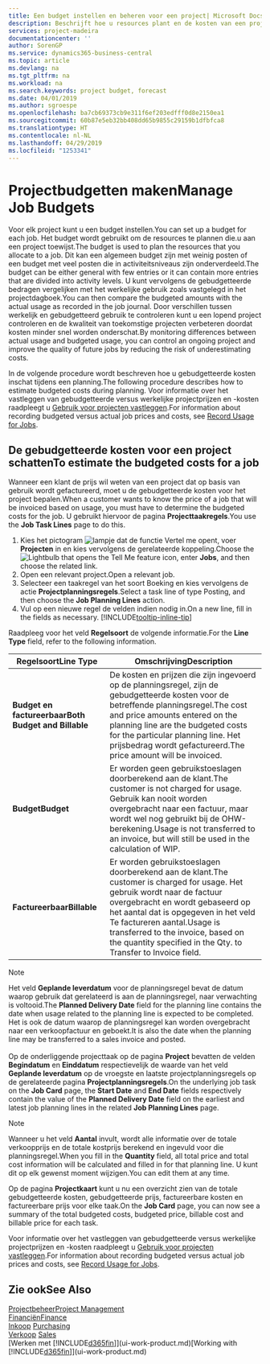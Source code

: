 ```yaml
---
title: Een budget instellen en beheren voor een project| Microsoft Docs
description: Beschrijft hoe u resources plant en de kosten van een project voorspelt en beheert door een budget voor elk project in te stellen.
services: project-madeira
documentationcenter: ''
author: SorenGP
ms.service: dynamics365-business-central
ms.topic: article
ms.devlang: na
ms.tgt_pltfrm: na
ms.workload: na
ms.search.keywords: project budget, forecast
ms.date: 04/01/2019
ms.author: sgroespe
ms.openlocfilehash: ba7cb69373cb9e311f6ef203edfff0d8e2150ea1
ms.sourcegitcommit: 60b87e5eb32bb408dd65b9855c29159b1dfbfca8
ms.translationtype: HT
ms.contentlocale: nl-NL
ms.lasthandoff: 04/29/2019
ms.locfileid: "1253341"
---
```

# <a name="manage-job-budgets"></a><span data-ttu-id="41907-103">Projectbudgetten maken</span><span class="sxs-lookup"><span data-stu-id="41907-103">Manage Job Budgets</span></span>
<span data-ttu-id="41907-104">Voor elk project kunt u een budget instellen.</span><span class="sxs-lookup"><span data-stu-id="41907-104">You can set up a budget for each job.</span></span> <span data-ttu-id="41907-105">Het budget wordt gebruikt om de resources te plannen die.u aan een project toewijst.</span><span class="sxs-lookup"><span data-stu-id="41907-105">The budget is used to plan the resources that you allocate to a job.</span></span> <span data-ttu-id="41907-106">Dit kan een algemeen budget zijn met weinig posten of een budget met veel posten die in activiteitsniveaus zijn onderverdeeld.</span><span class="sxs-lookup"><span data-stu-id="41907-106">The budget can be either general with few entries or it can contain more entries that are divided into activity levels.</span></span> <span data-ttu-id="41907-107">U kunt vervolgens de gebudgetteerde bedragen vergelijken met het werkelijke gebruik zoals vastgelegd in het projectdagboek.</span><span class="sxs-lookup"><span data-stu-id="41907-107">You can then compare the budgeted amounts with the actual usage as recorded in the job journal.</span></span> <span data-ttu-id="41907-108">Door verschillen tussen werkelijk en gebudgetteerd gebruik te controleren kunt u een lopend project controleren en de kwaliteit van toekomstige projecten verbeteren doordat kosten minder snel worden onderschat.</span><span class="sxs-lookup"><span data-stu-id="41907-108">By monitoring differences between actual usage and budgeted usage, you can control an ongoing project and improve the quality of future jobs by reducing the risk of underestimating costs.</span></span>

<span data-ttu-id="41907-109">In de volgende procedure wordt beschreven hoe u gebudgetteerde kosten inschat tijdens een planning.</span><span class="sxs-lookup"><span data-stu-id="41907-109">The following procedure describes how to estimate budgeted costs during planning.</span></span> <span data-ttu-id="41907-110">Voor informatie over het vastleggen van gebudgetteerde versus werkelijke projectprijzen en -kosten raadpleegt u [Gebruik voor projecten vastleggen](projects-how-record-job-usage.md).</span><span class="sxs-lookup"><span data-stu-id="41907-110">For information about recording budgeted versus actual job prices and costs, see [Record Usage for Jobs](projects-how-record-job-usage.md).</span></span>  

## <a name="JobBudgetCosts"></a> <span data-ttu-id="41907-111">De gebudgetteerde kosten voor een project schatten</span><span class="sxs-lookup"><span data-stu-id="41907-111">To estimate the budgeted costs for a job</span></span>
<span data-ttu-id="41907-112">Wanneer een klant de prijs wil weten van een project dat op basis van gebruik wordt gefactureerd, moet u de gebudgetteerde kosten voor het project bepalen.</span><span class="sxs-lookup"><span data-stu-id="41907-112">When a customer wants to know the price of a job that will be invoiced based on usage, you must have to determine the budgeted costs for the job.</span></span> <span data-ttu-id="41907-113">U gebruikt hiervoor de pagina **Projecttaakregels**.</span><span class="sxs-lookup"><span data-stu-id="41907-113">You use the **Job Task Lines** page to do this.</span></span>

1. <span data-ttu-id="41907-114">Kies het pictogram ![lampje dat de functie Vertel me opent](media/ui-search/search_small.png "Vertel me wat u wilt doen"), voer **Projecten** in en kies vervolgens de gerelateerde koppeling.</span><span class="sxs-lookup"><span data-stu-id="41907-114">Choose the ![Lightbulb that opens the Tell Me feature](media/ui-search/search_small.png "Tell me what you want to do") icon, enter **Jobs**, and then choose the related link.</span></span>  
2. <span data-ttu-id="41907-115">Open een relevant project.</span><span class="sxs-lookup"><span data-stu-id="41907-115">Open a relevant job.</span></span>
3. <span data-ttu-id="41907-116">Selecteer een taakregel van het soort Boeking en kies vervolgens de actie **Projectplanningsregels**.</span><span class="sxs-lookup"><span data-stu-id="41907-116">Select a task line of type Posting, and then choose the **Job Planning Lines** action.</span></span>
4. <span data-ttu-id="41907-117">Vul op een nieuwe regel de velden indien nodig in.</span><span class="sxs-lookup"><span data-stu-id="41907-117">On a new line, fill in the fields as necessary.</span></span> [!INCLUDE[tooltip-inline-tip](includes/tooltip-inline-tip_md.md)]   

<span data-ttu-id="41907-118">Raadpleeg voor het veld **Regelsoort** de volgende informatie.</span><span class="sxs-lookup"><span data-stu-id="41907-118">For the **Line Type** field, refer to the following information.</span></span>  

| <span data-ttu-id="41907-119">Regelsoort</span><span class="sxs-lookup"><span data-stu-id="41907-119">Line Type</span></span> | <span data-ttu-id="41907-120">Omschrijving</span><span class="sxs-lookup"><span data-stu-id="41907-120">Description</span></span> |
| --- | --- |
| <span data-ttu-id="41907-121">**Budget en factureerbaar**</span><span class="sxs-lookup"><span data-stu-id="41907-121">**Both Budget and Billable**</span></span> |<span data-ttu-id="41907-122">De kosten en prijzen die zijn ingevoerd op de planningsregel, zijn de gebudgetteerde kosten voor de betreffende planningsregel.</span><span class="sxs-lookup"><span data-stu-id="41907-122">The cost and price amounts entered on the planning line are the budgeted costs for the particular planning line.</span></span> <span data-ttu-id="41907-123">Het prijsbedrag wordt gefactureerd.</span><span class="sxs-lookup"><span data-stu-id="41907-123">The price amount will be invoiced.</span></span> |
| <span data-ttu-id="41907-124">**Budget**</span><span class="sxs-lookup"><span data-stu-id="41907-124">**Budget**</span></span> |<span data-ttu-id="41907-125">Er worden geen gebruikstoeslagen doorberekend aan de klant.</span><span class="sxs-lookup"><span data-stu-id="41907-125">The customer is not charged for usage.</span></span> <span data-ttu-id="41907-126">Gebruik kan nooit worden overgebracht naar een factuur, maar wordt wel nog gebruikt bij de OHW-berekening.</span><span class="sxs-lookup"><span data-stu-id="41907-126">Usage is not transferred to an invoice, but will still be used in the calculation of WIP.</span></span> |
| <span data-ttu-id="41907-127">**Factureerbaar**</span><span class="sxs-lookup"><span data-stu-id="41907-127">**Billable**</span></span> |<span data-ttu-id="41907-128">Er worden gebruikstoeslagen doorberekend aan de klant.</span><span class="sxs-lookup"><span data-stu-id="41907-128">The customer is charged for usage.</span></span> <span data-ttu-id="41907-129">Het gebruik wordt naar de factuur overgebracht en wordt gebaseerd op het aantal dat is opgegeven in het veld Te factureren aantal.</span><span class="sxs-lookup"><span data-stu-id="41907-129">Usage is transferred to the invoice, based on the quantity specified in the Qty. to Transfer to Invoice field.</span></span> |

> [!NOTE]  
> <span data-ttu-id="41907-130">Het veld **Geplande leverdatum** voor de planningsregel bevat de datum waarop gebruik dat gerelateerd is aan de planningsregel, naar verwachting is voltooid.</span><span class="sxs-lookup"><span data-stu-id="41907-130">The **Planned Delivery Date** field for the planning line contains the date when usage related to the planning line is expected to be completed.</span></span> <span data-ttu-id="41907-131">Het is ook de datum waarop de planningsregel kan worden overgebracht naar een verkoopfactuur en geboekt.</span><span class="sxs-lookup"><span data-stu-id="41907-131">It is also the date when the planning line may be transferred to a sales invoice and posted.</span></span> <br /><br /> <span data-ttu-id="41907-132">Op de onderliggende projecttaak op de pagina **Project** bevatten de velden **Begindatum** en **Einddatum** respectievelijk de waarde van het veld **Geplande leverdatum** op de vroegste en laatste projectplanningsregels op de gerelateerde pagina **Projectplanningsregels**.</span><span class="sxs-lookup"><span data-stu-id="41907-132">On the underlying job task on the **Job Card** page, the **Start Date** and **End Date** fields respectively contain the value of the **Planned Delivery Date** field on the earliest and latest job planning lines in the related **Job Planning Lines** page.</span></span>

> [!NOTE]  
>   <span data-ttu-id="41907-133">Wanneer u het veld **Aantal** invult, wordt alle informatie over de totale verkoopprijs en de totale kostprijs berekend en ingevuld voor die planningsregel.</span><span class="sxs-lookup"><span data-stu-id="41907-133">When you fill in the **Quantity** field, all total price and total cost information will be calculated and filled in for that planning line.</span></span> <span data-ttu-id="41907-134">U kunt dit op elk gewenst moment wijzigen.</span><span class="sxs-lookup"><span data-stu-id="41907-134">You can edit them at any time.</span></span>

<span data-ttu-id="41907-135">Op de pagina **Projectkaart** kunt u nu een overzicht zien van de totale gebudgetteerde kosten, gebudgetteerde prijs, factureerbare kosten en factureerbare prijs voor elke taak.</span><span class="sxs-lookup"><span data-stu-id="41907-135">On the **Job Card** page, you can now see a summary of the total budgeted costs, budgeted price, billable cost and billable price for each task.</span></span>

<span data-ttu-id="41907-136">Voor informatie over het vastleggen van gebudgetteerde versus werkelijke projectprijzen en -kosten raadpleegt u [Gebruik voor projecten vastleggen](projects-how-record-job-usage.md).</span><span class="sxs-lookup"><span data-stu-id="41907-136">For information about recording budgeted versus actual job prices and costs, see [Record Usage for Jobs](projects-how-record-job-usage.md).</span></span>

## <a name="see-also"></a><span data-ttu-id="41907-137">Zie ook</span><span class="sxs-lookup"><span data-stu-id="41907-137">See Also</span></span>
[<span data-ttu-id="41907-138">Projectbeheer</span><span class="sxs-lookup"><span data-stu-id="41907-138">Project Management</span></span>](projects-manage-projects.md)  
[<span data-ttu-id="41907-139">Financiën</span><span class="sxs-lookup"><span data-stu-id="41907-139">Finance</span></span>](finance.md)  
<span data-ttu-id="41907-140">[Inkoop](purchasing-manage-purchasing.md)       </span><span class="sxs-lookup"><span data-stu-id="41907-140">[Purchasing](purchasing-manage-purchasing.md)       </span></span>  
<span data-ttu-id="41907-141">[Verkoop](sales-manage-sales.md)    </span><span class="sxs-lookup"><span data-stu-id="41907-141">[Sales](sales-manage-sales.md)    </span></span>  
<span data-ttu-id="41907-142">[Werken met [!INCLUDE[d365fin](includes/d365fin_md.md)]](ui-work-product.md)</span><span class="sxs-lookup"><span data-stu-id="41907-142">[Working with [!INCLUDE[d365fin](includes/d365fin_md.md)]](ui-work-product.md)</span></span>  
